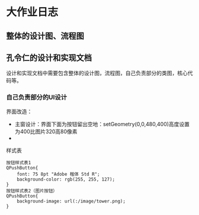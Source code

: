 # 大作业日志

## 整体的设计图、流程图



## 孔令仁的设计和实现文档

设计和实现文档中需要包含整体的设计图，流程图，自己负责部分的类图，核心代码等。



### 自己负责部分的UI设计

界面改造：

- 主窗设计：界面下面为按钮留出空地：setGeometry(0,0,480,400)高度设置为400比图片320高80像素
- 

样式表

```qt
按钮样式表1
QPushButton{
	font: 75 8pt "Adobe 楷体 Std R";
	background-color: rgb(255, 255, 127);
}
按钮样式表2（图片按钮）
QPushButton{
	background-image: url(:/image/tower.png);
}
```


